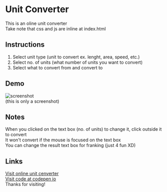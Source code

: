 # Unit Converter
This is an oline unit converter
<br>Take note that css and js are inline at index.html
## Instructions
1. Select unit type (unit to convert ex. lenght, area, speed, etc.)
2. Select no. of units (what number of units you want to convert)
3. Select what to convert from and convert to
## Demo
![screenshot](https://nicerwritter27.github.io/unit-converter/Screenshot%202022-02-01%20180446.png)
<br>(this is only a screenshot)
## Notes
When you clicked on the text box (no. of units) to change it, click outside it to convert
<br> It won't convert if the mouse is focused on the text box
<br> You can change the result text box for franking (just 4 fun XD)
## Links
[Visit online unit cenverter](https://nicerwritter27.github.io/unit-converter/)
<br>[Visit code at codepen io](https://codepen.io/michael-angelo-vicera/pen/mdqVNLg)
<br> Thanks for visiting!

